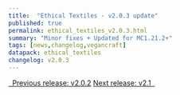 ```yaml
---
title:  "Ethical Textiles - v2.0.3 update"
published: true
permalink: ethical_textiles_v2.0.3.html
summary: "Minor fixes + Updated for MC1.21.2+"
tags: [news,changelog,vegancraft]
datapack: ethical_textiles
changelog: v2.0.3
---
```


<div class="btn-group">
    <a href="ethical_textiles_v2.0.2.html" role="button" class="btn btn-primary"><i class="fa fa-caret-left"></i>&nbsp; Previous release: v2.0.2</a>
    <a href="ethical_textiles_v2.1.html" role="button" class="btn btn-primary">Next release: v2.1 &nbsp;<i class="fa fa-caret-right"></i></a>
</div>